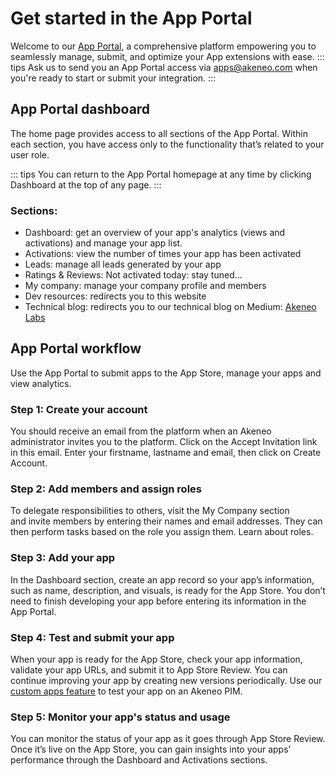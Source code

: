 # Get started in the App Portal
Welcome to our [App Portal](https://manage.apps.akeneo.com/), a comprehensive platform empowering you to seamlessly manage, submit, and optimize your App extensions with ease.
::: tips
Ask us to send you an App Portal access via [apps@akeneo.com](mailto:apps@akeneo.com) when you're ready to start or submit your integration.
:::

## App Portal dashboard
The home page provides access to all sections of the App Portal. Within each section, you have access only to the functionality that’s related to your user role.

::: tips
You can return to the App Portal homepage at any time by clicking Dashboard at the top of any page.
:::

### Sections:

- Dashboard: get an overview of your app's analytics (views and activations) and manage your app list.
- Activations: view the number of times your app has been activated
- Leads: manage all leads generated by your app
- Ratings & Reviews: Not activated today: stay tuned...
- My company: manage your company profile and members
- Dev resources: redirects you to this website
- Technical blog: redirects you to our technical blog on Medium: [Akeneo Labs](https://medium.com/akeneo-labs)

## App Portal workflow

Use the App Portal to submit apps to the App Store, manage your apps and view analytics. 

### Step 1: Create your account

You should receive an email from the platform when an Akeneo administrator invites you to the platform. Click on the Accept Invitation link in this email. Enter your firstname, lastname and email, then click on Create Account.

### Step 2: Add members and assign roles

To delegate responsibilities to others, visit the My Company section and invite members by entering their names and email addresses. They can then perform tasks based on the role you assign them. Learn about roles.

### Step 3: Add your app

In the Dashboard section, create an app record so your app’s information, such as name, description, and visuals, is ready for the App Store. You don’t need to finish developing your app before entering its information in the App Portal. 

### Step 4: Test and submit your app

When your app is ready for the App Store, check your app information, validate your app URLs, and submit it to App Store Review. You can continue improving your app by creating new versions periodically.
Use our [custom apps feature](https://api.akeneo.com/apps/create-custom-app.html#custom-apps) to test your app on an Akeneo PIM.

### Step 5: Monitor your app's status and usage

You can monitor the status of your app as it goes through App Store Review. Once it’s live on the App Store, you can gain insights into your apps’ performance through the Dashboard and Activations sections.
